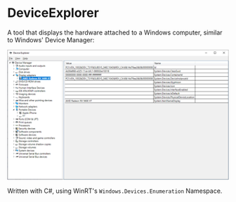 # DeviceExplorer
A tool that displays the hardware attached to a Windows computer, similar to Windows' Device Manager:

![Device Explorer](Images/DeviceExplorer.png?raw=true)

Written with C#, using WinRT's `Windows.Devices.Enumeration` Namespace.
